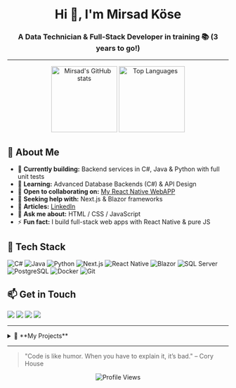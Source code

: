 
<p align="center">
</p>

<h1 align="center">Hi 👋, I'm Mirsad Köse</h1>
<h3 align="center">A Data Technician & Full-Stack Developer in training 📚 (3 years to go!)</h3>

---

<p align="center">
  <!-- GitHub stats -->
  <img height="150" src="https://github-readme-stats.vercel.app/api?username=mucco2&show_icons=true&theme=dark&hide_border=true" alt="Mirsad's GitHub stats"/>
  <img height="150" src="https://github-readme-stats.vercel.app/api/top-langs/?username=mucco2&layout=compact&theme=dark&hide_border=true" alt="Top Languages"/>
</p>

## 🚀 About Me

- 🔭 **Currently building:** Backend services in C#, Java & Python with full unit tests
- 🌱 **Learning:** Advanced Database Backends (C#) & API Design
- 👯 **Open to collaborating on:** [My React Native WebAPP](https://github.com/Mucco2/mucco.git)
- 🤝 **Seeking help with:** Next.js & Blazor frameworks
- 📝 **Articles:** [LinkedIn](https://www.linkedin.com/in/mirsad-k%C3%B6se-807559282/)
- 💬 **Ask me about:** HTML / CSS / JavaScript
- ⚡ **Fun fact:** I build full-stack web apps with React Native & pure JS

## 🔧 Tech Stack

<p align="left">
  <!-- Use shields.io for each skill badge -->
  <img src="https://img.shields.io/badge/C%23-239120?style=for-the-badge&logo=c-sharp" alt="C#"/>
  <img src="https://img.shields.io/badge/Java-007396?style=for-the-badge&logo=java" alt="Java"/>
  <img src="https://img.shields.io/badge/Python-3776AB?style=for-the-badge&logo=python" alt="Python"/>
  <img src="https://img.shields.io/badge/Next.js-000000?style=for-the-badge&logo=next.js" alt="Next.js"/>
  <img src="https://img.shields.io/badge/React_Native-20232A?style=for-the-badge&logo=react" alt="React Native"/>
  <img src="https://img.shields.io/badge/Blazor-512BD4?style=for-the-badge&logo=dotnet" alt="Blazor"/>
  <img src="https://img.shields.io/badge/SQL_Server-CC2927?style=for-the-badge&logo=microsoft-sql-server" alt="SQL Server"/>
  <img src="https://img.shields.io/badge/PostgreSQL-336791?style=for-the-badge&logo=postgresql" alt="PostgreSQL"/>
  <img src="https://img.shields.io/badge/Docker-2496ED?style=for-the-badge&logo=docker" alt="Docker"/>
  <img src="https://img.shields.io/badge/Git-F05032?style=for-the-badge&logo=git" alt="Git"/>
</p>

## 📫 Get in Touch

<p align="left">
  <a href="mailto:Mucco2635@gmail.com"><img src="https://img.shields.io/badge/Email-D14836?style=for-the-badge&logo=gmail"/></a>
  <a href="https://www.linkedin.com/in/mirsad-k%C3%B6se-807559282/"><img src="https://img.shields.io/badge/LinkedIn-0A66C2?style=for-the-badge&logo=linkedin"/></a>
  <a href="https://dev.to/mucco2"><img src="https://img.shields.io/badge/DEV-0A0A0A?style=for-the-badge&logo=dev.to"/></a>
  <a href="https://twitter.com/mucco2"><img src="https://img.shields.io/badge/Twitter-1DA1F2?style=for-the-badge&logo=twitter"/></a>
</p>

---

<details>
<summary>📂 **My Projects**</summary>

| Name                         | Description                            | Link                                             |
|------------------------------|----------------------------------------|--------------------------------------------------|
| React Native WebApp          | Cross-platform mobile/web app 🕸️      | [GitHub](https://github.com/Mucco2/mucco.git)    |
| Backend Microservices        | RESTful APIs in C#, Java & Python 🚀   | [Repos](https://github.com/Mucco2?tab=repositories)|
| Portfolio Website            | Static site with MDX & Next.js 🌐      | [Demo](https://mucco2.github.io/)                |

</details>

---

> "Code is like humor. When you have to explain it, it’s bad." – Cory House

<p align="center">
  <img src="https://komarev.com/ghpvc/?username=mucco2&color=blue&style=flat-square" alt="Profile Views"/>
</p>
